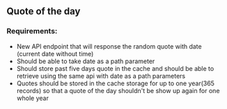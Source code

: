 ## Quote of the day

### Requirements:
- New API endpoint that will response the random quote with date (current date without time)
- Should be able to take date as a path parameter 
- Should store past five days quote in the cache and should be able to retrieve using the same api with date as a path parameters
- Quotes should be stored in the cache storage for up to one year(365 records) so that a quote of the day shouldn't be show up again for one whole year
